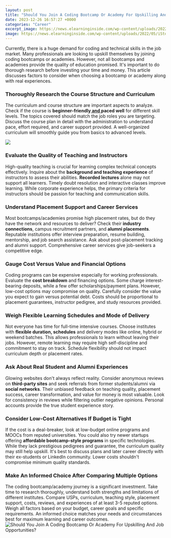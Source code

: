 ```yaml
---
layout: post
title: "Should You Join A Coding Bootcamp Or Academy For Upskilling And Job Opportunities?"
date: 2023-12-26 16:57:27 +0000
categories: "Career"
excerpt_image: https://news.elearninginside.com/wp-content/uploads/2022/05/iStock-1332378618-scaled.jpg
image: https://news.elearninginside.com/wp-content/uploads/2022/05/iStock-1332378618-scaled.jpg
---
```


Currently, there is a huge demand for coding and technical skills in the job market. Many professionals are looking to upskill themselves by joining coding bootcamps or academies. However, not all bootcamps and academies provide the quality of education promised. It's important to do thorough research before investing your time and money. This article discusses factors to consider when choosing a bootcamp or academy along with real experiences.
### Thoroughly Research the Course Structure and Curriculum
The curriculum and course structure are important aspects to analyze. Check if the course is **beginner-friendly[ and ](https://store.fi.io.vn/best-chihuahua-dad-ever-retro-vintage-sunset6832-t-shirt)paced well** for different skill levels. The topics covered should match the job roles you are targeting. Discuss the course plan in detail with the administration to understand pace, effort required, and career support provided. A well-organized curriculum will smoothly guide you from basics to advanced levels. 

![](https://learntocodewith.me/wp-content/uploads/2019/07/bootcamp-instructor.jpeg)
### Evaluate the Quality of Teaching and Instructors 
High-quality teaching is crucial for learning complex technical concepts effectively. Inquire about the **background and teaching experience** of instructors to assess their abilities. **Recorded lectures** alone may not support all learners. Timely doubt resolution and interactive classes improve learning. While corporate experience helps, the primary criteria for instructors should be passion for teaching and communication skills.
### Understand Placement Support and Career Services
Most bootcamps/academies promise high placement rates, but do they have the network and resources to deliver? Check their **industry connections**, campus recruitment partners, and **alumni placements**. Reputable institutions offer interview preparation, resume building, mentorship, and job search assistance. Ask about post-placement tracking and alumni support. Comprehensive career services give job-seekers a competitive edge.
### Gauge Cost Versus Value and Financial Options 
Coding programs can be expensive especially for working professionals. Evaluate the **cost breakdown** and financing options. Some charge interest-bearing deposits, while a few offer scholarships/payment plans. However, low-cost options may compromise on quality. Carefully consider the value you expect to gain versus potential debt. Costs should be proportional to placement guarantees, instructor pedigree, and study resources provided.
### Weigh Flexible Learning Schedules and Mode of Delivery  
Not everyone has time for full-time intensive courses. Choose institutes with **flexible duration, schedules** and delivery modes like online, hybrid or weekend batches. This allows professionals to learn without leaving their jobs. However, remote learning may require high self-discipline and commitment to stay on track. Schedule flexibility should not impact curriculum depth or placement rates.
### Ask About Real Student and Alumni Experiences
Glowing websites don't always reflect reality. Consider anonymous reviews on **third-party sites** and seek referrals from former students/alumni via **social networks**. Their unbiased feedback on teaching quality, placement success, career transformation, and value for money is most valuable. Look for consistency in reviews while filtering outlier negative opinions. Personal accounts provide the true student experience story.
### Consider Low-Cost Alternatives If Budget is Tight 
If the cost is a deal-breaker, look at low-budget online programs and MOOCs from reputed universities. You could also try newer startups offering **affordable bootcamp-style programs** in specific technologies. While they lack prestigious pedigrees and guarantee, the curriculum quality may still help upskill. It's best to discuss plans and later career directly with their ex-students or LinkedIn community. Lower costs shouldn't compromise minimum quality standards.
### Make An Informed Choice After Comparing Multiple Options
The coding bootcamp/academy journey is a significant investment. Take time to research thoroughly, understand both strengths and limitations of different institutes. Compare USPs, curriculum, teaching style, placement support, costs, reviews, and experiences of at least 3-5 reputed options. Weigh all factors based on your budget, career goals and specific requirements. An informed choice matches your needs and circumstances best for maximum learning and career outcomes.
![Should You Join A Coding Bootcamp Or Academy For Upskilling And Job Opportunities?](https://news.elearninginside.com/wp-content/uploads/2022/05/iStock-1332378618-scaled.jpg)
